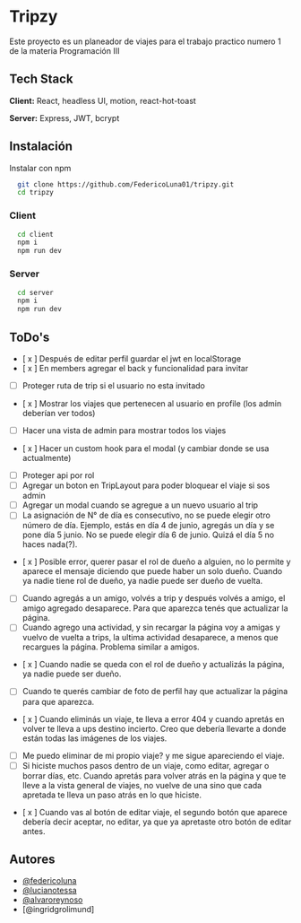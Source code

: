# Tripzy

Este proyecto es un planeador de viajes para el trabajo practico numero 1 de la materia Programación III

## Tech Stack

**Client:** React, headless UI, motion, react-hot-toast

**Server:** Express, JWT, bcrypt

## Instalación

Instalar con npm

```bash
  git clone https://github.com/FedericoLuna01/tripzy.git
  cd tripzy
```

### Client

```bash
  cd client
  npm i
  npm run dev
```

### Server

```bash
  cd server
  npm i
  npm run dev
```

## ToDo's

- [ x ] Después de editar perfil guardar el jwt en localStorage
- [ x ] En members agregar el back y funcionalidad para invitar
- [ ] Proteger ruta de trip si el usuario no esta invitado
- [ x ] Mostrar los viajes que pertenecen al usuario en profile (los admin deberían ver todos)
- [ ] Hacer una vista de admin para mostrar todos los viajes
- [ x ] Hacer un custom hook para el modal (y cambiar donde se usa actualmente)
- [ ] Proteger api por rol
- [ ] Agregar un boton en TripLayout para poder bloquear el viaje si sos admin
- [ ] Agregar un modal cuando se agregue a un nuevo usuario al trip
- [ ] La asignación de N° de día es consecutivo, no se puede elegir otro número de día. Ejemplo, estás en día 4 de junio, agregás un día y se pone día 5 junio. No se puede elegir día 6 de junio. Quizá el día 5 no haces nada(?).

- [ x ] Posible error, querer pasar el rol de dueño a alguien, no lo permite y aparece el mensaje diciendo que puede haber un solo dueño. Cuando ya nadie tiene rol de dueño, ya nadie puede ser dueño de vuelta.
- [ ] Cuando agregás a un amigo, volvés a trip y después volvés a amigo, el amigo agregado desaparece. Para que aparezca tenés que actualizar la página.
- [ ] Cuando agrego una actividad, y sin recargar la página voy a amigas y vuelvo de vuelta a trips, la ultima actividad desaparece, a menos que recargues la página. Problema similar a amigos.
- [ x ] Cuando nadie se queda con el rol de dueño y actualizás la página, ya nadie puede ser dueño.
- [ ] Cuando te querés cambiar de foto de perfil hay que actualizar la página para que aparezca.
- [ x ] Cuando eliminás un viaje, te lleva a error 404 y cuando apretás en volver te lleva a ups destino incierto. Creo que debería llevarte a donde están todas las imágenes de los viajes.
- [ ] Me puedo eliminar de mi propio viaje? y me sigue apareciendo el viaje.
- [ ] Si hiciste muchos pasos dentro de un viaje, como editar, agregar o borrar días, etc. Cuando apretás para volver atrás en la página y que te lleve a la vista general de viajes, no vuelve de una sino que cada apretada te lleva un paso atrás en lo que hiciste.
- [ x ] Cuando vas al botón de editar viaje, el segundo botón que aparece debería decir aceptar, no editar, ya que ya apretaste otro botón de editar antes.

## Autores

- [@federicoluna](https://www.github.com/federicoluna01)
- [@lucianotessa](https://www.github.com/LucianoTessa)
- [@alvaroreynoso](https://www.github.com/AlvaroReynoso)
- [@ingridgrolimund]

